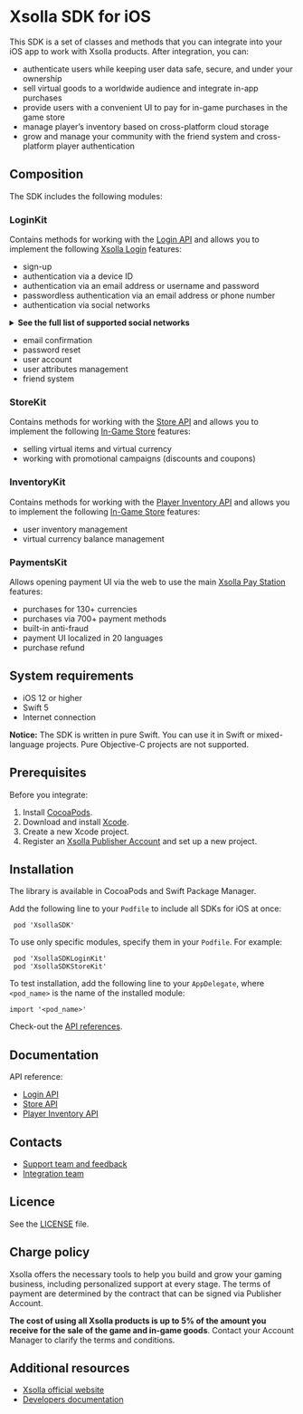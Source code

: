 # Xsolla SDK for iOS
This SDK is a set of classes and methods that you can integrate into your iOS app to work with Xsolla products. After integration, you can:
* authenticate users while keeping user data safe, secure, and under your ownership
* sell virtual goods to a worldwide audience and integrate in-app purchases
* provide users with a convenient UI to pay for in-game purchases in the game store
* manage player’s inventory based on cross-platform cloud storage
* grow and manage your community with the friend system and cross-platform player authentication

## Composition
The SDK includes the following modules:

### LoginKit
Contains methods for working with the [Login API](https://developers.xsolla.com/login-api/?utm_source=github&utm_medium=sdk-ios&utm_campaign=commerce) and allows you to implement the following [Xsolla Login](https://developers.xsolla.com/doc/login/?utm_source=github&utm_medium=sdk-ios&utm_campaign=commerce) features:

* sign-up
* authentication via a device ID
* authentication via an email address or username and password
* passwordless authentication via an email address or phone number
* authentication via social networks
<details>
<summary><b>See the full list of supported social networks</b></summary>
    <ul>
		<li>Amazon</li>
		<li>Apple</li>
		<li>Baidu</li>
		<li>Battle.net</li>
		<li>Discord</li>
		<li>Facebook</li>
		<li>GitHub</li>
		<li>Google</li>
		<li>Kakao</li>
		<li>LinkedIn</li>
		<li>MSN</li>
		<li>Mail.ru</li>
		<li>Microsoft</li>
		<li>Naver</li>
		<li>Odnoklassniki</li>
		<li>PayPal</li>
		<li>QQ</li>
		<li>Reddit</li>
		<li>Steam</li>
		<li>Twitch.tv</li>
		<li>Twitter</li>
		<li>VK</li>
		<li>Vimeo</li>
		<li>WeChat</li>
		<li>Weibo</li>
		<li>Xbox Live</li>
		<li>Yahoo</li>
		<li>Yandex</li>
		<li>YouTube</li>
		</ul>
</details>

* email confirmation
* password reset
* user account
* user attributes management
* friend system


### StoreKit
Contains methods for working with the [Store API](https://developers.xsolla.com/in-game-store-buy-button-api/?utm_source=github&utm_medium=sdk-ios&utm_campaign=commerce) and allows you to implement the following [In-Game Store](https://developers.xsolla.com/doc/in-game-store/features/player-inventory/?utm_source=github&utm_medium=sdk-ios&utm_campaign=commerce) features:

* selling virtual items and virtual currency
* working with promotional campaigns (discounts and coupons)

### InventoryKit
Contains methods for working with the [Player Inventory API](https://developers.xsolla.com/in-game-store-buy-button-api/player-inventory?utm_source=github&utm_medium=sdk-ios&utm_campaign=commerce) and allows you to implement the following [In-Game Store](https://developers.xsolla.com/in-game-store-buy-button-api/?utm_source=github&utm_medium=sdk-ios&utm_campaign=commerce) features:

* user inventory management
* virtual currency balance management

### PaymentsKit
Allows opening payment UI via the web to use the main [Xsolla Pay Station](https://developers.xsolla.com/doc/pay-station/?utm_source=github&utm_medium=sdk-ios&utm_campaign=commerce) features:

* purchases for 130+ currencies
* purchases via 700+ payment methods
* built-in anti-fraud
* payment UI localized in 20 languages
* purchase refund

## System requirements
* iOS 12 or higher
* Swift 5
* Internet connection

**Notice:** The SDK is written in pure Swift. You can use it in Swift or mixed-language projects. Pure Objective-C projects are not supported.

## Prerequisites
Before you integrate:

1. Install [CocoaPods](https://guides.cocoapods.org/using/getting-started.html#getting-started).
2. Download and install [Xcode](https://apps.apple.com/us/app/xcode/id497799835?mt=12).
3. Create a new Xcode project.
4. Register an [Xsolla Publisher Account](https://publisher.xsolla.com/?utm_source=github&utm_medium=sdk-ios&utm_campaign=commerce) and set up a new project.

## Installation
The library is available in CocoaPods and Swift Package Manager.

Add the following line to your `Podfile` to include all SDKs for iOS at once:

```
 pod 'XsollaSDK'
```

To use only specific modules, specify them in your `Podfile`. For example:

```
 pod 'XsollaSDKLoginKit'
 pod 'XsollaSDKStoreKit'
```
To test installation, add the following line to your `AppDelegate`, where `<pod_name>` is the name of the installed module:
```
import '<pod_name>'
```

Check-out the [API references](https://developers.xsolla.com/#api?utm_source=github&utm_medium=sdk-ios&utm_campaign=commerce).

## Documentation
API reference:

 * [Login API](https://developers.xsolla.com/login-api/?utm_source=github&utm_medium=sdk-ios&utm_campaign=commerce)
 * [Store API](https://developers.xsolla.com/in-game-store-buy-button-api/?utm_source=github&utm_medium=sdk-ios&utm_campaign=commerce)
 * [Player Inventory API](https://developers.xsolla.com/in-game-store-buy-button-api/player-inventory?utm_source=github&utm_medium=sdk-ios&utm_campaign=commerce)

## Contacts
 * [Support team and feedback](https://xsolla.com/partner-support)
 * [Integration team](mailto:integration@xsolla.com)

## Licence
See the [LICENSE](LICENSE) file.

## Charge policy
Xsolla offers the necessary tools to help you build and grow your gaming business, including personalized support at every stage. The terms of payment are determined by the contract that can be signed via Publisher Account.

**The cost of using all Xsolla products is up to 5% of the amount you receive for the sale of the game and in-game goods**. Contact your Account Manager to clarify the terms and conditions.

## Additional resources
* [Xsolla official website](https://xsolla.com/?utm_source=github&utm_medium=sdk-ios&utm_campaign=commerce)
* [Developers documentation](https://developers.xsolla.com/?utm_source=github&utm_medium=sdk-ios&utm_campaign=commerce)
